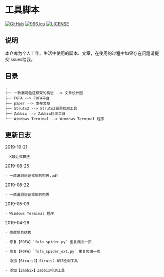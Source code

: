 # 工具脚本

[![GitHub](https://img.shields.io/badge/r4v3zn-scripts-green.svg)](https://github.com/0nise/scripts) [![996.icu](https://img.shields.io/badge/link-996.icu-red.svg)](https://996.icu) [![LICENSE](https://img.shields.io/badge/license-Anti%20996-blue.svg)](https://github.com/996icu/996.ICU/blob/master/LICENSE)

## 说明

本仓库为个人工作、生活中使用的脚本、文章，在使用的过程中如果存在问题请提交Issues给我。

## 目录

```
.
├── 一款漏洞验证框架的构思 --> 文章设计图
├── FOFA --> FOFA平台
├── paper --> 发布文章
├── Struts2 --> Struts2漏洞检测工具
├── Zabbix --> Zabbix检测工具
└── Windows Terminal --> Windows Terminal 程序
```

## 更新日志

2019-10-21

```
- K最近邻算法
```

2019-08-25

```
- 一款漏洞验证框架的构思.pdf
```

2019-08-22

```
- 一款漏洞验证框架的构思
```

2019-05-09

    - Windows Terminal 程序

2019-04-26

    - 修改项目结构
    
    - 修复【FOFA】`fofa_spider.py` 重复爬虫一页
    
    - 修复【FOFA】`fofa_spider_ext.py` 重复爬虫一页
    
    - 添加【Struts2】Struts2-057检测工具
    
    - 添加【Zabbix】Zabbix检测工具
